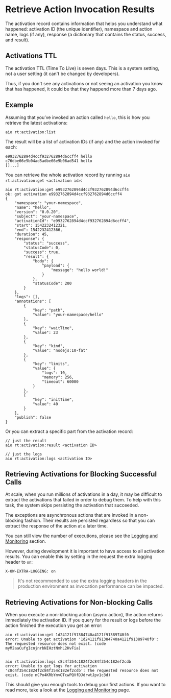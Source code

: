 # Retrieve Action Invocation Results

The activation record contains information that helps you understand what happened: activation ID (the unique identifier), namespace and action name, logs (if any), response (a dictionary that contains the status, success, and result).

## Activations TTL

The activation TTL (Time To Live) is seven days. This is a system setting, not a user setting (it can't be changed by developers).

Thus, if you don't see any activations or not seeing an activation you know that has happened, it could be that they happend more than 7 days ago.

## Example

Assuming that you&rsquo;ve invoked an action called `hello`, this is how you retrieve the latest activations:

`aio rt:activation:list`

The result will be a list of activation IDs (if any) and the action invoked for each:

```
e9932762894d4ccf932762894d6ccff4 hello            
c76dbe66e9b04ad5adbe66e9b06ad541 hello            
[]...]
```

You can retrieve the whole activation record by running `aio rt:activation:get <activation id>`:

```
aio rt:activation:get e9932762894d4ccf932762894d6ccff4
ok: got activation e9932762894d4ccf932762894d6ccff4
{
    "namespace": "your-namespace",
    "name": "hello",
    "version": "0.0.20",
    "subject": "your-namespace",
    "activationId": "e9932762894d4ccf932762894d6ccff4",
    "start": 1542232412321,
    "end": 1542232412366,
    "duration": 45,
    "response": {
        "status": "success",
        "statusCode": 0,
        "success": true,
        "result": {
            "body": {
                "payload": {
                    "message": "hello world!"
                }
            },
            "statusCode": 200
        }
    },
    "logs": [],
    "annotations": [
        {
            "key": "path",
            "value": "your-namespace/hello"
        },
        {
            "key": "waitTime",
            "value": 23
        },
        {
            "key": "kind",
            "value": "nodejs:10-fat"
        },
        {
            "key": "limits",
            "value": {
                "logs": 10,
                "memory": 256,
                "timeout": 60000
            }
        },
        {
            "key": "initTime",
            "value": 40
        }
    ],
    "publish": false
}
```

Or you can extract a specific part from the activation record:

```
// just the result
aio rt:activation:result <activation ID>

// just the logs
aio rt:activation:logs <activation ID>
```

## Retrieving Activations for Blocking Successful Calls

At scale, when you run millions of activations in a day, it may be difficult to extract the activations that failed in order to debug them. To help with this task, the system skips persisting the activation that succeeded. 

The exceptions are asynchronous actions that are invoked in a non-blocking fashion. Their results are persisted regardless 
so that you can extract the response of the action at a later time. 

You can still view the number of executions, please see the [Logging and Monitoring](https://github.com/AdobeDocs/adobeio-runtime/blob/master/guides/logging_monitoring.md) section. 

However, during development it is important to have access to all activation results. You can enable this by setting in the request the extra logging header to `on`: 
```
X-OW-EXTRA-LOGGING: on
``` 

> It's not recommended to use the extra logging headers in the production environment as invocation performance can be impacted. 


## Retrieving Activations for Non-blocking Calls

When you execute a non-blocking action (async action), the action returns immediately the activation ID. If you query for the result or logs before the action finished the execution you get an error:
```
aio rt:activation:get 1d24121f91384740a4121f91389740f0
error: Unable to get activation '1d24121f91384740a4121f91389740f0': The requested resource does not exist. (code myM2aaCufgIcnjnrbNIHztNmhL2HvFia)


aio rt:activation:logs c8c4f354c1824f2c84f354c182ef2cdb
error: Unable to get logs for activation 'c8c4f354c1824f2c84f354c182ef2cdb': The requested resource does not exist. (code nCPo4KRbYmvOTcwPQVfDJdrwtJpv1c3d)
```

This should give you enough tools to debug your first actions. If you want to read more, take a look at the [Logging and Monitoring](../guides/logging_monitoring.md 'Logging and Monitoring') page.
